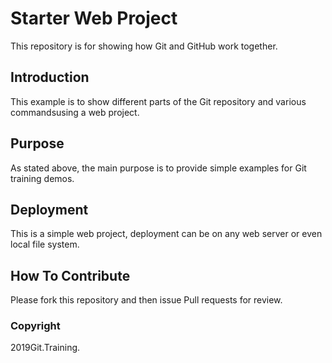 # Starter Web Project

This repository is for showing how Git and GitHub work together.

## Introduction

This example is to show different parts of the Git repository and various commandsusing a web project.

## Purpose

As stated above, the main purpose is to provide simple examples for Git training demos.

## Deployment

This is a simple web project, deployment can be on any web server or even local file system.

## How To Contribute 

Please fork this repository and then issue Pull requests for review.

### Copyright

2019Git.Training.
